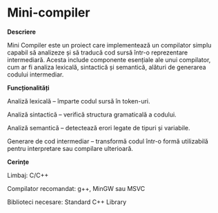 # Mini-compiler
**Descriere**

Mini Compiler este un proiect care implementează un compilator simplu capabil să analizeze și să traducă cod sursă într-o reprezentare intermediară. Acesta include componente esențiale ale unui compilator, cum ar fi analiza lexicală, sintactică și semantică, alături de generarea codului intermediar.


**Funcționalități**

Analiză lexicală – împarte codul sursă în token-uri.

Analiză sintactică – verifică structura gramaticală a codului.

Analiză semantică – detectează erori legate de tipuri și variabile.

Generare de cod intermediar – transformă codul într-o formă utilizabilă pentru interpretare sau compilare ulterioară.


**Cerințe**

Limbaj: C/C++

Compilator recomandat: g++, MinGW sau MSVC

Biblioteci necesare: Standard C++ Library
